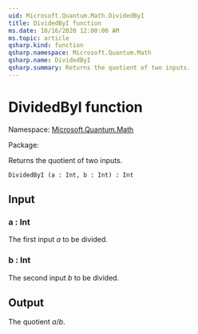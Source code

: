 ```yaml
---
uid: Microsoft.Quantum.Math.DividedByI
title: DividedByI function
ms.date: 10/16/2020 12:00:00 AM
ms.topic: article
qsharp.kind: function
qsharp.namespace: Microsoft.Quantum.Math
qsharp.name: DividedByI
qsharp.summary: Returns the quotient of two inputs.
---
```


# DividedByI function

Namespace: [Microsoft.Quantum.Math](xref:Microsoft.Quantum.Math)

Package: [](https://nuget.org/packages/)


Returns the quotient of two inputs.

```Q#
DividedByI (a : Int, b : Int) : Int
```


## Input

### a : Int

The first input $a$ to be divided.


### b : Int

The second input $b$ to be divided.



## Output

The quotient $a / b$.